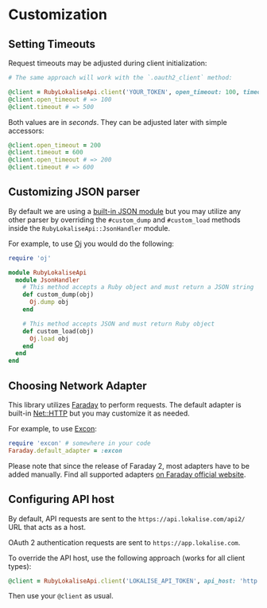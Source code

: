 # Customization

## Setting Timeouts

Request timeouts may be adjusted during client initialization:

```ruby
# The same approach will work with the `.oauth2_client` method:

@client = RubyLokaliseApi.client('YOUR_TOKEN', open_timeout: 100, timeout: 500)
@client.open_timeout # => 100
@client.timeout # => 500
```

Both values are in *seconds*. They can be adjusted later with simple accessors:

```ruby
@client.open_timeout = 200
@client.timeout = 600
@client.open_timeout # => 200
@client.timeout # => 600
```

## Customizing JSON parser

By default we are using a [built-in JSON module](https://ruby-doc.org/stdlib-2.0.0/libdoc/json/rdoc/JSON.html) but you may utilize any other parser by overriding the `#custom_dump` and `#custom_load` methods inside the `RubyLokaliseApi::JsonHandler` module.

For example, to use [Oj](https://github.com/ohler55/oj) you would do the following:

```ruby
require 'oj'

module RubyLokaliseApi
  module JsonHandler
    # This method accepts a Ruby object and must return a JSON string
    def custom_dump(obj)
      Oj.dump obj
    end

    # This method accepts JSON and must return Ruby object
    def custom_load(obj)
      Oj.load obj
    end
  end
end
```

## Choosing Network Adapter

This library utilizes [Faraday](https://lostisland.github.io/faraday) to perform requests. The default adapter is built-in [Net::HTTP](https://ruby-doc.org/stdlib-2.6.3/libdoc/net/http/rdoc/Net/HTTP.html) but you may customize it as needed.

For example, to use [Excon](https://github.com/excon/excon):

```ruby
require 'excon' # somewhere in your code
Faraday.default_adapter = :excon
```

Please note that since the release of Faraday 2, most adapters have to be added manually. Find all supported adapters [on Faraday official website](https://github.com/lostisland/awesome-faraday#adapters).

## Configuring API host

By default, API requests are sent to the `https://api.lokalise.com/api2/` URL that acts as a host.

OAuth 2 authentication requests are sent to `https://app.lokalise.com`.

To override the API host, use the following approach (works for all client types):

```ruby
@client = RubyLokaliseApi.client('LOKALISE_API_TOKEN', api_host: 'http://example.com/api')
```

Then use your `@client` as usual.